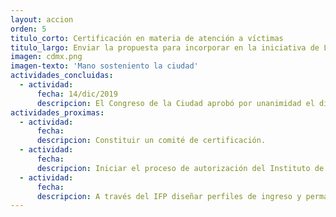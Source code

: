 ```yaml
---
layout: accion
orden: 5
titulo_corto: Certificación en materia de atención a víctimas
titulo_largo: Enviar la propuesta para incorporar en la iniciativa de Ley de la Fiscalía la obligación de certificar a ministerios públicos, asesores jurídicos y peritos en la atención de mujeres víctimas de violencia
imagen: cdmx.png
imagen-texto: 'Mano sosteniento la ciudad'
actividades_concluidas:
  - actividad:
      fecha: 14/dic/2019
      descripcion: El Congreso de la Ciudad aprobó por unanimidad el dictamen que crea la Ley Orgánica de la Fiscalía General de Justicia de la Ciudad de México, cuyo artículo 61 mandata a la Coordinación General de Investigación, Protección y Asistencia a Víctimas “realizar investigaciones de los delitos de violencia de género contra las mujeres y niñas, a través de las Fiscalías a su cargo y prestar la atención multidisciplinaria de urgencia con personal especializado y certificado a través de sus Centros”.
actividades_proximas:
  - actividad:
      fecha:
      descripcion: Constituir un comité de certificación.
  - actividad:
      fecha:
      descripcion: Iniciar el proceso de autorización del Instituto de Formación Profesional (IFP) como instancia certificadora.
  - actividad:
      fecha:
      descripcion: A través del IFP diseñar perfiles de ingreso y permanencia, así como el mecanismo de selección y evaluación del personal.
---
```

